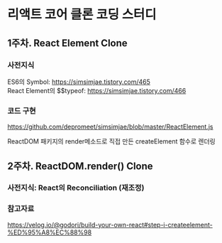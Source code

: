 # 리액트 코어 클론 코딩 스터디

## 1주차. React Element Clone

### 사전지식

ES6의 Symbol: https://simsimjae.tistory.com/465  
React Element의 $$typeof: https://simsimjae.tistory.com/466

### 코드 구현 
https://github.com/depromeet/simsimjae/blob/master/ReactElement.js

ReactDOM 패키지의 render메소드로 직접 만든 createElement 함수로 렌더링

## 2주차. ReactDOM.render() Clone

### 사전지식: React의 Reconciliation (재조정)



### 참고자료

https://velog.io/@godori/build-your-own-react#step-i-createelement-%ED%95%A8%EC%88%98
